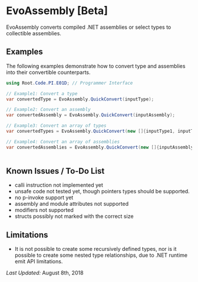 # EvoAssembly [Beta]
EvoAssembly converts compiled .NET assemblies or select types to collectible assemblies.

## Examples
The following examples demonstrate how to convert type and assemblies into their convertible counterparts.

```csharp
using Root.Code.PI.E01D; // Programmer Interface
```

```csharp
// Example1: Convert a type
var convertedType = EvoAssembly.QuickConvert(inputType);

// Example2: Convert an assembly
var convertedAssembly = EvoAssembly.QuickConvert(inputAssembly);

// Example3: Convert an array of types
var convertedTypes = EvoAssembly.QuickConvert(new []{inputType1, inputType2});

// Example4: Convert an array of assemblies
var convertedAssemblies = EvoAssembly.QuickConvert(new []{inputAssembly1, inputAssembly2});
      


```

## Known Issues / To-Do List

* calli instruction not implemented yet
* unsafe code not tested yet, though pointers types should be supported.
* no p-invoke support yet
* assembly and module attributes not supported
* modifiers not supported
* structs possibly not marked with the correct size 

## Limitations

* It is not possible to create some recursively defined types, nor is it possible to create some nested type relationships, due to .NET runtime emit API limitations.  


*Last Updated:* August 8th, 2018
